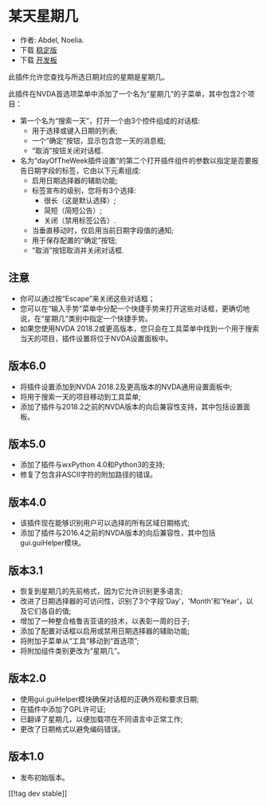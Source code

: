# 某天星期几 #

*	 作者: Abdel, Noelia.
*	 下载 [稳定版][1]
*	 下载 [开发板][2]

此插件允许您查找与所选日期对应的星期是星期几。

此插件在NVDA首选项菜单中添加了一个名为“星期几”的子菜单，其中包含2个项目：


*	第一个名为“搜索一天”，打开一个由3个控件组成的对话框:
	*	用于选择或键入日期的列表;
	*	一个“确定”按钮，显示包含您一天的消息框;
	*	“取消”按钮关闭对话框.
*	名为“dayOfTheWeek插件设置”的第二个打开插件组件的参数以指定是否要报告日期字段的标签，它由以下元素组成:
	*	启用日期选择器的辅助功能;
	*	标签宣布的级别，您将有3个选择:
		*	很长（这是默认选择）;
		*	简短（简短公告）;
		*	关闭（禁用标签公告）.
	*	当垂直移动时，仅启用当前日期字段值的通知;
	*	用于保存配置的“确定”按钮;
	*	“取消”按钮取消并关闭对话框.

## 注意 ##

*	 你可以通过按“Escape”来关闭这些对话框；
*	 您可以在“输入手势”菜单中分配一个快捷手势来打开这些对话框，更确切地说，在“星期几”类别中指定一个快捷手势。
*	 如果您使用NVDA 2018.2或更高版本，您只会在工具菜单中找到一个用于搜索当天的项目，插件设置将位于NVDA设置面板中。

## 版本6.0 ##

*	 将插件设置添加到NVDA 2018.2及更高版本的NVDA通用设置面板中;
*	 将用于搜索一天的项目移动到工具菜单;
*	 添加了插件与2018.2之前的NVDA版本的向后兼容性支持，其中包括设置面板。

## 版本5.0 ##

*	 添加了插件与wxPython 4.0和Python3的支持;
*	 修复了包含非ASCII字符的附加路径的错误。

## 版本4.0 ##

*	 该插件现在能够识别用户可以选择的所有区域日期格式;
*	 添加了插件与2016.4之前的NVDA版本的向后兼容性，其中包括gui.guiHelper模块。

## 版本3.1 ##

*	 恢复到星期几的先前格式，因为它允许识别更多语言;
*	 改进了日期选择器的可访问性，识别了3个字段'Day'，'Month'和'Year'，以及它们各自的值;
*	 增加了一种整合格鲁吉亚语的技术，以表彰一周的日子;
*	 添加了配置对话框以启用或禁用日期选择器的辅助功能;
*	 将附加子菜单从“工具”移动到“首选项”;
*	 将附加组件类别更改为“星期几”。

## 版本2.0 ##

*	 使用gui.guiHelper模块确保对话框的正确外观和要求日期;
*	 在插件中添加了GPL许可证;
*	 已翻译了星期几，以便加载项在不同语言中正常工作;
*	 更改了日期格式以避免编码错误。

## 版本1.0 ##

*	 发布初始版本。

[[!tag dev stable]]

[1]: https://addons.nvda-project.org/files/get.php?file=dw

[2]: https://addons.nvda-project.org/files/get.php?file=dw-dev
